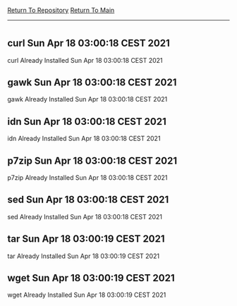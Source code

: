 [Return To Repository](https://github.com/bast69/piholeparser/)
[Return To Main](https://github.com/bast69/piholeparser/blob/master/RecentRunLogs/Mainlog.md)
____________________________________
# 
## curl Sun Apr 18 03:00:18 CEST 2021
curl Already Installed Sun Apr 18 03:00:18 CEST 2021
## gawk Sun Apr 18 03:00:18 CEST 2021
gawk Already Installed Sun Apr 18 03:00:18 CEST 2021
## idn Sun Apr 18 03:00:18 CEST 2021
idn Already Installed Sun Apr 18 03:00:18 CEST 2021
## p7zip Sun Apr 18 03:00:18 CEST 2021
p7zip Already Installed Sun Apr 18 03:00:18 CEST 2021
## sed Sun Apr 18 03:00:18 CEST 2021
sed Already Installed Sun Apr 18 03:00:18 CEST 2021
## tar Sun Apr 18 03:00:19 CEST 2021
tar Already Installed Sun Apr 18 03:00:19 CEST 2021
## wget Sun Apr 18 03:00:19 CEST 2021
wget Already Installed Sun Apr 18 03:00:19 CEST 2021
